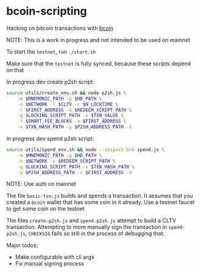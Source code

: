 # bcoin-scripting
Hacking on bitcoin transactions with [bcoin](https://github.com/bcoin-org/bcoin)

NOTE: This is a work in progress and not intended to be used on mainnet

To start the `testnet`, run `./start.sh`

Make sure that the `testnet` is fully synced, because these scripts depend on that

In progress dev create p2sh script:
```bash
source utils/create_env.sh && node p2sh.js \
    -m $MNEMONIC_PATH -p $HD_PATH \
    -n $NETWORK -l $CLTV -c $N_LOCKTIME \
    -r $FIRST_ADDRESS -s $REDEEM_SCRIPT_PATH \
    -q $LOCKING_SCRIPT_PATH -v $TXN_VALUE \
    -f $SMART_FEE_BLOCKS -a $FIRST_ADDRESS \
    -x $TXN_HASH_PATH -y $P2SH_ADDRESS_PATH -d
```

In progress dev spend p2sh script:
```bash
source utils/spend_env.sh && node --inspect-brk spend.js \
    -m $MNEMONIC_PATH -p $HD_PATH \
    -n $NETWORK -s $REDEEM_SCRIPT_PATH \
    -q $LOCKING_SCRIPT_PATH -x $TXN_HASH_PATH \
    -y $P2SH_ADDRESS_PATH -r $FIRST_ADDRESS -d
```

NOTE: Use auth on mainnet

The file `basic-txn.js` builds and spends a transaction. It assumes that you created a `bcoin`
wallet that has some coin in it already. Use a testnet faucet to get some coin on the testnet

The files `create-p2sh.js` and `spend-p2sh.js` attempt to build a CLTV transaction.
Attempting to more manually sign the transaction in `spend-p2sh.js`, `CHECKSIG` fails
so still in the process of debugging that.

Major todos:
- Make configurable with cli args
- Fix manual signing process
